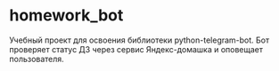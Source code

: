 # homework_bot
Учебный проект для освоения библиотеки python-telegram-bot.
Бот проверяет статус ДЗ через сервис Яндекс-домашка и оповещает пользователя.
